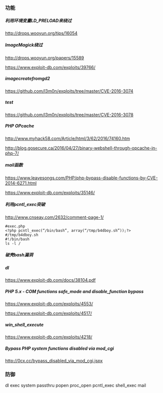 

### 功能
##### 利用环境变量LD_PRELOAD来绕过

http://drops.wooyun.org/tips/16054

##### ImageMagick绕过

http://drops.wooyun.org/papers/15589

https://www.exploit-db.com/exploits/39766/

##### imagecreatefromgd2

https://github.com/l3m0n/exploits/tree/master/CVE-2016-3074

##### test

https://github.com/l3m0n/exploits/tree/master/CVE-2016-3078

##### PHP OPcache

http://www.myhack58.com/Article/html/3/62/2016/74160.htm

http://blog.gosecure.ca/2016/04/27/binary-webshell-through-opcache-in-php-7/

##### mail函数

https://www.leavesongs.com/PHP/php-bypass-disable-functions-by-CVE-2014-6271.html

https://www.exploit-db.com/exploits/35146/

##### 利用pcntl_exec突破

http://www.cnseay.com/2632/comment-page-1/

```
#exec.php
<?php pcntl_exec(“/bin/bash”, array(“/tmp/b4dboy.sh”));?>
#/tmp/b4dboy.sh
#!/bin/bash
ls -l /
```

##### 破壳bash漏洞

##### dl

https://www.exploit-db.com/docs/38104.pdf

##### PHP 5.x - COM functions safe_mode and disable_function bypass

https://www.exploit-db.com/exploits/4553/

https://www.exploit-db.com/exploits/4517/

##### win_shell_execute

https://www.exploit-db.com/exploits/4218/

##### Bypass PHP system functions disabled via mod_cgi

http://0cx.cc/bypass_disabled_via_mod_cgi.jspx

### 防御
dl
exec
system
passthru
popen
proc_open
pcntl_exec
shell_exec
mail
